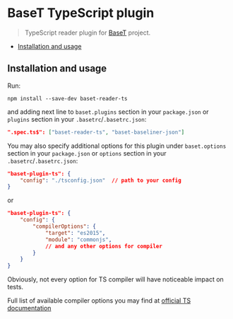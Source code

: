 # BaseT TypeScript plugin
> TypeScript reader plugin for [BaseT](https://github.com/Igmat/baset) project.

<!-- START doctoc generated TOC please keep comment here to allow auto update -->
<!-- DON'T EDIT THIS SECTION, INSTEAD RE-RUN doctoc TO UPDATE -->


- [Installation and usage](#installation-and-usage)

<!-- END doctoc generated TOC please keep comment here to allow auto update -->

## Installation and usage
Run:
```
npm install --save-dev baset-reader-ts
```
and adding next line to `baset.plugins` section in your `package.json` or `plugins` section in your `.basetrc`/`.basetrc.json`:
```JSON
".spec.ts$": ["baset-reader-ts", "baset-baseliner-json"]
```
You may also specify additional options for this plugin under `baset.options` section in your `package.json` or `options` section in your `.basetrc`/`.basetrc.json`:
```JSON
"baset-plugin-ts": {
    "config": "./tsconfig.json"  // path to your config
}
```
or
```JSON
"baset-plugin-ts": {
    "config": {
        "compilerOptions": {
            "target": "es2015",
            "module": "commonjs",
            // and any other options for compiler
        }
    }
}
```
Obviously, not every option for TS compiler will have noticeable impact on tests.

Full list of available compiler options you may find at [official TS documentation](https://www.typescriptlang.org/docs/handbook/compiler-options.html)
